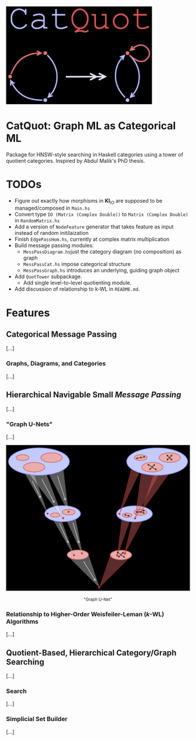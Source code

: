 <p align="left">
  <picture>
    <source srcset="docs/images/catquot_logo_dark.jpg" media="(prefers-color-scheme: dark)">
    <source srcset="docs/images/catquot_logo_light.jpg" media="(prefers-color-scheme: light)">
    <img src="docs/images/catquot_logo_dark.jpg" alt="tonnetzB" width="400">
  </picture>
</p>

# CatQuot: Graph ML as Categorical ML
Package for HNSW-style searching in Haskell categories using a tower of quotient categories. Inspired by Abdul Malik's PhD thesis.

# TODOs
- Figure out exactly how morphisms in $\mathbf{Kl}_{IO}$ are supposed to be managed/composed in `Main.hs`
- Convert type `IO (Matrix (Complex Double))` to `Matrix (Complex Double)` in `RandomMatrix.hs`
- Add a version of `NodeFeature` generator that takes feature as input instead of random initilaization
- Finish `EdgePassHom.hs`, currently at complex matrix multiplication
- Build message passing modules:
  - `MessPassDiagram.hs`just the category diagram (no composition) as graph
  - `MessPassCat.hs` impose categorical structure
  - `MessPassGraph.hs` introduces an underlying, guiding graph object
- Add `QuotTower` subpackage.
  - Add single level-to-level quotienting module.
- Add discussion of relationship to k-WL in `README.md`. 


# Features
## Categorical Message Passing
[...]
### Graphs, Diagrams, and Categories
[...]
## Hierarchical Navigable Small *Message Passing*
[...]
### "Graph U-Nets"
[...]

<p align="center">
  <picture>
    <source srcset="docs/images/graph_unet_dark.jpg" media="(prefers-color-scheme: dark)">
    <source srcset="docs/images/graph_unet_light.jpg" media="(prefers-color-scheme: light)">
    <img src="docs/images/graph_unet_dark.jpg" alt="tonnetzB" width="700">
  </picture>
</p>
<p align="center" style="font-size: 80%;">
  "Graph U-Net"
</p>

### Relationship to Higher-Order Weisfeiler-Leman (*k*-WL) Algorithms
[...]

## Quotient-Based, Hierarchical Category/Graph Searching
[...]
### Search
[...]
### Simplicial Set Builder
[...]